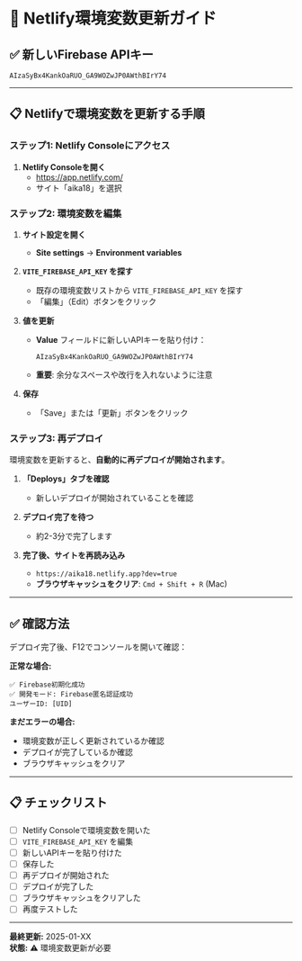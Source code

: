# 🔑 Netlify環境変数更新ガイド

## ✅ 新しいFirebase APIキー

```
AIzaSyBx4KankOaRUO_GA9WOZwJP0AWthBIrY74
```

---

## 📋 Netlifyで環境変数を更新する手順

### ステップ1: Netlify Consoleにアクセス

1. **Netlify Consoleを開く**
   - https://app.netlify.com/
   - サイト「aika18」を選択

### ステップ2: 環境変数を編集

1. **サイト設定を開く**
   - **Site settings** → **Environment variables**

2. **`VITE_FIREBASE_API_KEY` を探す**
   - 既存の環境変数リストから `VITE_FIREBASE_API_KEY` を探す
   - 「編集」（Edit）ボタンをクリック

3. **値を更新**
   - **Value** フィールドに新しいAPIキーを貼り付け：
     ```
     AIzaSyBx4KankOaRUO_GA9WOZwJP0AWthBIrY74
     ```
   - **重要**: 余分なスペースや改行を入れないように注意

4. **保存**
   - 「Save」または「更新」ボタンをクリック

### ステップ3: 再デプロイ

環境変数を更新すると、**自動的に再デプロイが開始されます**。

1. **「Deploys」タブを確認**
   - 新しいデプロイが開始されていることを確認

2. **デプロイ完了を待つ**
   - 約2-3分で完了します

3. **完了後、サイトを再読み込み**
   - `https://aika18.netlify.app?dev=true`
   - **ブラウザキャッシュをクリア**: `Cmd + Shift + R` (Mac)

---

## ✅ 確認方法

デプロイ完了後、F12でコンソールを開いて確認：

**正常な場合:**
```
✅ Firebase初期化成功
✅ 開発モード: Firebase匿名認証成功
ユーザーID: [UID]
```

**まだエラーの場合:**
- 環境変数が正しく更新されているか確認
- デプロイが完了しているか確認
- ブラウザキャッシュをクリア

---

## 📋 チェックリスト

- [ ] Netlify Consoleで環境変数を開いた
- [ ] `VITE_FIREBASE_API_KEY` を編集
- [ ] 新しいAPIキーを貼り付けた
- [ ] 保存した
- [ ] 再デプロイが開始された
- [ ] デプロイが完了した
- [ ] ブラウザキャッシュをクリアした
- [ ] 再度テストした

---

**最終更新:** 2025-01-XX  
**状態:** ⚠️ 環境変数更新が必要

